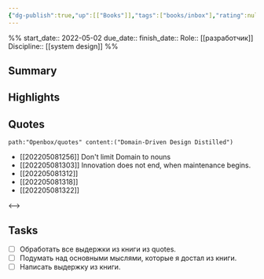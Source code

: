 ```yaml
---
{"dg-publish":true,"up":[["Books"]],"tags":["books/inbox"],"rating":null,"modified_at":"2022-05-09T23:40:04+03:00","date":"2022-05-03T12:57:45+03:00","permalink":"/openbox/refs/domain-driven-design-distilled/","dgHomeLink":false,"dgPassFrontmatter":true}
---
```



%%
start_date:: 2022-05-02
due_date:: 
finish_date::
Role:: [[разработчик]]
Discipline:: [[system design]]
%%

## Summary


## Highlights



## Quotes

```expander
path:"Openbox/quotes" content:("Domain-Driven Design Distilled")
```
 
- [[202205081256]] Don't limit Domain to nouns
- [[202205081303]] Innovation does not end, when maintenance begins.
- [[202205081312]] 
- [[202205081318]] 
- [[202205081322]] 
 
<-->

## Tasks

- [ ] Обработать все выдержки из книги из quotes.
- [ ] Подумать над основными мыслями, которые я достал из книги.
- [ ] Написать выдержку из книги.
